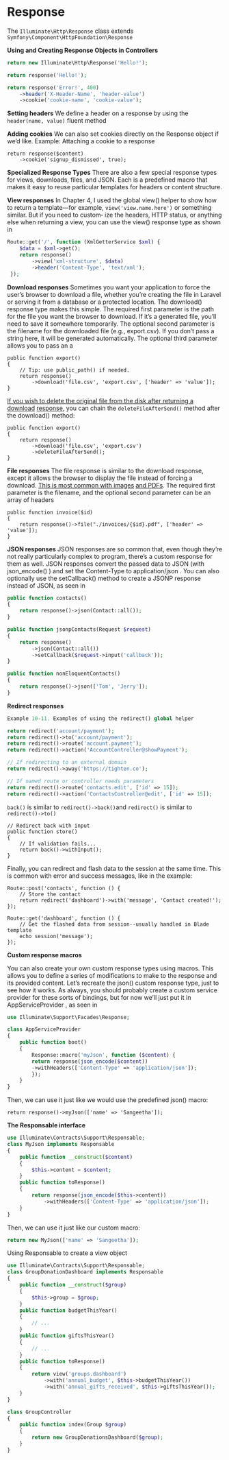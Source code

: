 # Response

The `Illuminate\Http\Response` class extends `Symfony\Component\HttpFoundation\Response`

**Using and Creating Response Objects in Controllers**

```php
return new Illuminate\Http\Response('Hello!');

return response('Hello!');

return response('Error!', 400)
    ->header('X-Header-Name', 'header-value')
    ->cookie('cookie-name', 'cookie-value');
```

**Setting headers**
We define a header on a response by using the `header(name, value)` fluent method

**Adding cookies**
We can also set cookies directly on the Response object if we’d like. Example: Attaching a cookie to a response

```
return response($content)
    ->cookie('signup_dismissed', true);
```

**Specialized Response Types**
There are also a few special response types for views, downloads, files, and JSON.
Each is a predefined macro that makes it easy to reuse particular templates for headers or content structure.

**View responses**
In Chapter 4, I used the global view() helper to show how to return a template—for
example, `view('view.name.here')` or something similar. But if you need to custom‐
ize the headers, HTTP status, or anything else when returning a view, you can use the
view() response type as shown in

```php
Route::get('/', function (XmlGetterService $xml) {
    $data = $xml->get();
    return response()
        ->view('xml-structure', $data)
        ->header('Content-Type', 'text/xml');
 });
```

**Download responses**
Sometimes you want your application to force the user’s browser to download a file, whether you’re creating the file in Laravel or serving it from a database or a protected location. The download() response type makes this simple. The required first parameter is the path for the file you want the browser to download. If it’s a generated file, you’ll need to save it somewhere temporarily. The optional second parameter is the filename for the downloaded file (e.g., export.csv). If you don’t pass a string here, it will be generated automatically. The optional third parameter allows you to pass an a

```
public function export()
{
	// Tip: use public_path() if needed. 
    return response()
    	->download('file.csv', 'export.csv', ['header' => 'value']);
}
```

<u>If you wish to delete the original file from the disk after returning a download</u>
<u>response,</u> you can chain the `deleteFileAfterSend()` method after the download()
method:

```
public function export()
{
    return response()
        ->download('file.csv', 'export.csv')
        ->deleteFileAfterSend();
}
```

**File responses**
The file response is similar to the download response, except it allows the browser to
display the file instead of forcing a download. <u>This is most common with images</u>
<u>and PDFs</u>. The required first parameter is the filename, and the optional second parameter can
be an array of headers

```
public function invoice($id)
{
	return response()->file("./invoices/{$id}.pdf", ['header' => 'value']);
}
```



**JSON responses**
JSON responses are so common that, even though they’re not really particularly complex to program, there’s a custom response for them as well. JSON responses convert the passed data to JSON (with json_encode() ) and set the Content-Type to application/json . You can also optionally use the setCallback()
method to create a JSONP response instead of JSON, as seen in

```php
public function contacts()
{
	return response()->json(Contact::all());
}

public function jsonpContacts(Request $request)
{
    return response()
        ->json(Contact::all())
        ->setCallback($request->input('callback'));
}

public function nonEloquentContacts()
{
	return response()->json(['Tom', 'Jerry']);
}

```

**Redirect responses**

```php
Example 10-11. Examples of using the redirect() global helper

return redirect('account/payment');
return redirect()->to('account/payment');
return redirect()->route('account.payment');
return redirect()->action('AccountController@showPayment');

// If redirecting to an external domain
return redirect()->away('https://tighten.co');

// If named route or controller needs parameters
return redirect()->route('contacts.edit', ['id' => 15]);
return redirect()->action('ContactsController@edit', ['id' => 15]);

```

`back()` is similar to `redirect()->back()`and `redirect()` is similar to `redirect()->to()`

```
// Redirect back with input
public function store()
{
    // If validation fails...
    return back()->withInput();
}
```

Finally, you can redirect and flash data to the session at the same time. This is common with error and success messages, like in the example:

```
Route::post('contacts', function () {
    // Store the contact
    return redirect('dashboard')->with('message', 'Contact created!');
});
```

```
Route::get('dashboard', function () {
    // Get the flashed data from session--usually handled in Blade template
    echo session('message');
});
```



**Custom response macros**

You can also create your own custom response types using macros. This allows you to
define a series of modifications to make to the response and its provided content.
Let’s recreate the json() custom response type, just to see how it works. As always,
you should probably create a custom service provider for these sorts of bindings, but
for now we’ll just put it in AppServiceProvider , as seen in

```php
use Illuminate\Support\Facades\Response;

class AppServiceProvider
{
    public function boot()
    {
        Response::macro('myJson', function ($content) {
        return response(json_encode($content))
        ->withHeaders(['Content-Type' => 'application/json']);
        });
    }
}
```

Then, we can use it just like we would use the predefined json() macro:

```
return response()->myJson(['name' => 'Sangeetha']);
```

**The Responsable interface**

```php
use Illuminate\Contracts\Support\Responsable;
class MyJson implements Responsable
{
    public function __construct($content)
    {
    	$this->content = $content;
    }
    public function toResponse()
    {
    	return response(json_encode($this->content))
    		->withHeaders(['Content-Type' => 'application/json']);
    }
}
```

Then, we can use it just like our custom macro:

```php
return new MyJson(['name' => 'Sangeetha']);
```

Using Responsable to create a view object

```php
use Illuminate\Contracts\Support\Responsable;
class GroupDonationDashboard implements Responsable
{
    public function __construct($group)
    {
    	$this->group = $group;
    }
    public function budgetThisYear()
    {
    	// ...
    }
    public function giftsThisYear()
    {
    	// ...
    }
    public function toResponse()
    {
        return view('groups.dashboard')
            ->with('annual_budget', $this->budgetThisYear())
            ->with('annual_gifts_received', $this->giftsThisYear());
    }
}
```

```php
class GroupController
{
    public function index(Group $group)
    {
    	return new GroupDonationsDashboard($group);
    }
}
```

